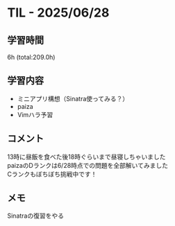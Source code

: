 # TIL - 2025/06/28

## 学習時間
6h (total:209.0h)

## 学習内容
- ミニアプリ構想（Sinatra使ってみる？）
- paiza
- Vimハラ予習

## コメント
13時に昼飯を食べた後18時ぐらいまで昼寝しちゃいました<br> 
paizaのDランクは6/28時点での問題を全部解いてみました<br> 
Cランクもぼちぼち挑戦中です！<br>

## メモ
Sinatraの復習をやる
